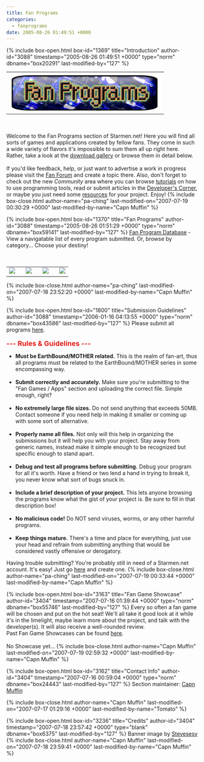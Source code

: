 ```yaml
---
title: Fan Programs
categories:
  - fanprograms
date: 2005-08-26 01:49:51 +0000
---
```

{% include box-open.html box-id="1369" title="Introduction" author-id="3088" timestamp="2005-08-26 01:49:51 +0000" type="norm" dbname="box20291" last-modified-by="127" %}
<table border="0" align="center">
<tr>
<td>
<a href="/fanprograms/rules.php"><img border="0" src="/fanprograms/images/banner.png"></img></a>
</td>
</tr>
</table>
<br />
<br />
Welcome to the Fan Programs section of Starmen.net! Here you will find all sorts of games and applications created by fellow fans. They come in such a wide variety of flavors it's impossible to sum them all up right here. Rather, take a look at the <a href="http://starmen.net/fanprograms/gallery.php"> download gallery</a> or browse them in detail below. <br />
<br />
If you'd like feedback, help, or just want to advertise a work in progress please visit the <a href="http://starmen.net/forum/?t=thread&frm_id=9">Fan Forum</a> and create a topic there. Also, don't forget to check out the new <i>Community</i> area where you can browse <a href="http://starmen.net/fanprograms/tutorials.php">tutorials</a> on how to use programming tools, read or submit articles in the <a href="http://starmen.net/fanprograms/articles/current.php">Developer's Corner</a>, or maybe you just need some <a href="http://starmen.net/fanprograms/resources.php">resources</a> for your project. Enjoy!
{% include box-close.html author-name="pa-ching" last-modified-on="2007-07-19 00:30:29 +0000" last-modified-by-name="Capn Muffin" %}

{% include box-open.html box-id="1370" title="Fan Programs" author-id="3088" timestamp="2005-08-26 01:51:29 +0000" type="norm" dbname="box59141" last-modified-by="127" %}
<a href="/fanprograms/gallery.php">Fan Program Database</a> - View a navigatable list of every program submitted. Or, browse by category... Choose your destiny!<br />
<br />
<br />
<table border="0" align="center">
<tr>
<td>
<a href="/fanprograms/rpg.php"><img border="0" src="http://starmen.net/fanprograms/images/button_rpg.png"></img></a>
</td>
<td></td>
<td>
<a href="/fanprograms/action.php"><img border="0" src="http://starmen.net/fanprograms/images/button_action.png"></img></a>
</td>
<td></td>
<td>
<a href="/fanprograms/minigames.php"><img border="0" src="http://starmen.net/fanprograms/images/button_mini.png"></img></a>
</td>
<td></td>
<td>
<a href="/fanprograms/app.php"><img border="0" src="http://starmen.net/fanprograms/images/button_apps.png"></img></a>
</td>
</tr>
</table>
{% include box-close.html author-name="pa-ching" last-modified-on="2007-07-18 23:52:20 +0000" last-modified-by-name="Capn Muffin" %}

{% include box-open.html box-id="1800" title="Submission Guidelines" author-id="3088" timestamp="2006-01-16 04:13:55 +0000" type="norm" dbname="box43586" last-modified-by="127" %}
Please submit all programs <a href="/submit">here</a>.<br />
<br />
<font size="4" color="#E41B17"><b>--- Rules & Guidelines ---</b><br /></font>
<ul>
  <li><b>Must be EarthBound/MOTHER related.</b> This is the realm of fan-art, thus all programs must be related to the EarthBound/MOTHER series in some encompassing way.</li>
<br />
  <li><b>Submit correctly and accurately.</b> Make sure you're submitting to the "Fan Games / Apps" section and uploading the correct file. Simple enough, right?</li>
<br />
  <li><b>No extremely large file sizes.</b> Do not send anything that exceeds 50MB. Contact someone if you need help in making it smaller or coming up with some sort of alternative.</li>
<br />
  <li><b>Properly name all files.</b> Not only will this help in organizing the submissions but it will help you with your project. Stay away from generic names, instead make it simple enough to be recognized but specific enough to stand apart.</li>
<br />
  <li><b>Debug and test all programs before submitting.</b> Debug your program for all it's worth. Have a friend or two lend a hand in trying to break it, you never know what sort of bugs snuck in.</li>
<br />
  <li><b>Include a brief description of your project.</b> This lets anyone browsing the programs know what the gist of your project is. Be sure to fill in that description box!</li>
<br />
  <li><b>No malicious code!</b> Do NOT send viruses, worms, or any other harmful programs.</li>
<br />
  <li><b>Keep things mature.</b> There's a time and place for everything, just use your head and refrain from submitting anything that would be considered vastly offensive or derogatory.</li>
</ul>

Having trouble submitting? You're probably still in need of a Starmen.net account. It's easy! Just go <a href="http://starmen.net/forum/?t=register">here</a> and create one.
{% include box-close.html author-name="pa-ching" last-modified-on="2007-07-19 00:33:44 +0000" last-modified-by-name="Capn Muffin" %}

{% include box-open.html box-id="3163" title="Fan Game Showcase" author-id="3404" timestamp="2007-07-16 01:39:44 +0000" type="norm" dbname="box55746" last-modified-by="127" %}
Every so often a fan game will be chosen and put on the hot seat! We'll all take it good look at it while it's in the limelight, maybe learn more about the project, and talk with the developer(s). It will also receive a well-rounded review.<br />
Past Fan Game Showcases can be found <a href="http://starmen.net/fanprograms/showcase/archives.php">here</a>.
<br />
<br />
No Showcase yet...
{% include box-close.html author-name="Capn Muffin" last-modified-on="2007-07-19 02:59:32 +0000" last-modified-by-name="Capn Muffin" %}

{% include box-open.html box-id="3162" title="Contact Info" author-id="3404" timestamp="2007-07-16 00:59:04 +0000" type="norm" dbname="box24443" last-modified-by="127" %}
<table1 />
 Section maintainer:
<table2 />
 <a href="http://starmen.net/forum/?t=ppost&toi=3404">Capn Muffin</a>
<table3 />

{% include box-close.html author-name="Capn Muffin" last-modified-on="2007-07-17 01:29:16 +0000" last-modified-by-name="Tomato" %}

{% include box-open.html box-id="3236" title="Credits" author-id="3404" timestamp="2007-07-18 23:57:42 +0000" type="blank" dbname="box6375" last-modified-by="127" %}
Banner image by <a href="http://starmen.net/forum/?t=usrinfo&id=4109">Stevesesy</a>
{% include box-close.html author-name="Capn Muffin" last-modified-on="2007-07-18 23:59:41 +0000" last-modified-by-name="Capn Muffin" %}
